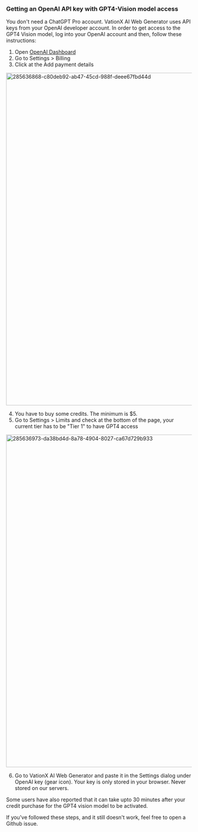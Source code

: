 ### Getting an OpenAI API key with GPT4-Vision model access

You don't need a ChatGPT Pro account. VationX AI Web Generator uses API keys from your OpenAI developer account. In order to get access to the GPT4 Vision model, log into your OpenAI account and then, follow these instructions:

1. Open [OpenAI Dashboard](https://platform.openai.com/)
1. Go to Settings > Billing
1. Click at the Add payment details
<img width="900" alt="285636868-c80deb92-ab47-45cd-988f-deee67fbd44d" src="https://github.com/abi/screenshot-to-code/assets/23818/4e0f4b77-9578-4f9a-803c-c12b1502f3d7">

4. You have to buy some credits. The minimum is $5.
5. Go to Settings > Limits and check at the bottom of the page, your current tier has to be "Tier 1" to have GPT4 access
<img width="900" alt="285636973-da38bd4d-8a78-4904-8027-ca67d729b933" src="https://github.com/abi/screenshot-to-code/assets/23818/8d07cd84-0cf9-4f88-bc00-80eba492eadf">

6. Go to VationX AI Web Generator and paste it in the Settings dialog under OpenAI key (gear icon). Your key is only stored in your browser. Never stored on our servers.

Some users have also reported that it can take upto 30 minutes after your credit purchase for the GPT4 vision model to be activated.

If you've followed these steps, and it still doesn't work, feel free to open a Github issue.
